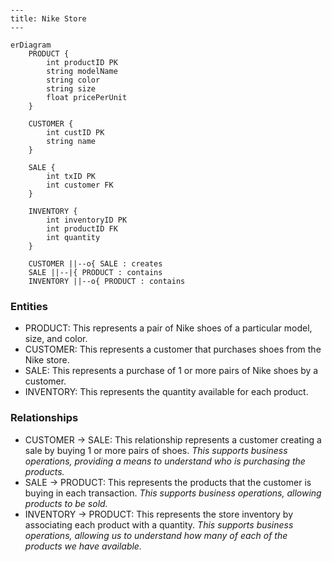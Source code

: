 ```mermaid

---
title: Nike Store
---

erDiagram
    PRODUCT {
        int productID PK
        string modelName
        string color
        string size
        float pricePerUnit
    }

    CUSTOMER {
        int custID PK
        string name
    }

    SALE {
        int txID PK
        int customer FK
    }

    INVENTORY {
        int inventoryID PK
        int productID FK
        int quantity
    }

    CUSTOMER ||--o{ SALE : creates
    SALE ||--|{ PRODUCT : contains
    INVENTORY ||--o{ PRODUCT : contains

```

### Entities
- PRODUCT: This represents a pair of Nike shoes of a particular model, size, and color.
- CUSTOMER: This represents a customer that purchases shoes from the Nike store.
- SALE: This represents a purchase of 1 or more pairs of Nike shoes by a customer.
- INVENTORY: This represents the quantity available for each product.

### Relationships
- CUSTOMER -> SALE: This relationship represents a customer creating a sale by buying 1 or more pairs of shoes.
    _This supports business operations, providing a means to understand who is purchasing the products._
- SALE -> PRODUCT: This represents the products that the customer is buying in each transaction.
   _This supports business operations, allowing products to be sold._
- INVENTORY -> PRODUCT: This represents the store inventory by associating each product with a quantity.
   _This supports business operations, allowing us to understand how many of each of the products we have available._

